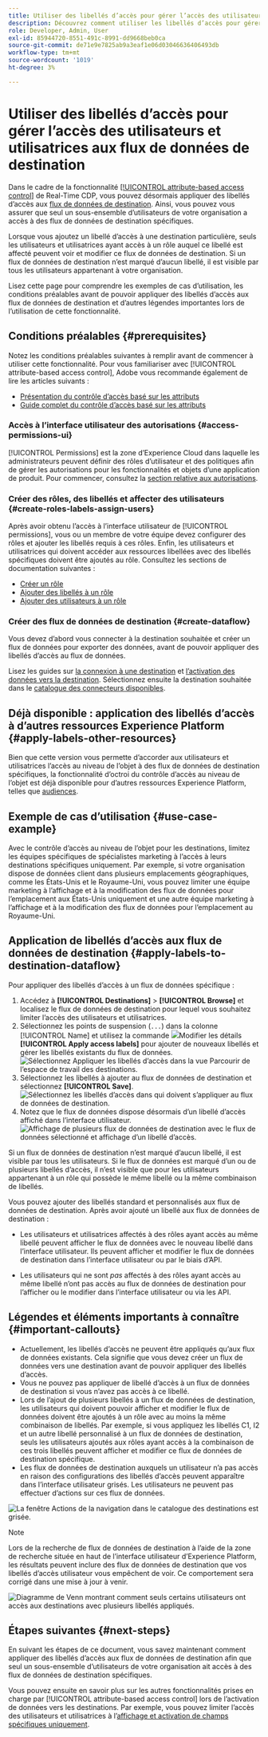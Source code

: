 ```yaml
---
title: Utiliser des libellés d’accès pour gérer l’accès des utilisateurs et utilisatrices aux flux de données de destination
description: Découvrez comment utiliser les libellés d’accès pour gérer l’accès des utilisateurs aux flux de données de destination afin que seul un sous-ensemble d’utilisateurs de votre organisation ait accès à des flux de données de destination spécifiques.
role: Developer, Admin, User
exl-id: 85944720-8551-491c-8991-dd9668beb0ca
source-git-commit: de71e9e7825ab9a3eaf1e06d03046636406493db
workflow-type: tm+mt
source-wordcount: '1019'
ht-degree: 3%

---
```


# Utiliser des libellés d’accès pour gérer l’accès des utilisateurs et utilisatrices aux flux de données de destination

Dans le cadre de la fonctionnalité [[!UICONTROL attribute-based access control]](overview.md) de Real-Time CDP, vous pouvez désormais appliquer des libellés d’accès aux [flux de données de destination](../../dataflows/ui/monitor-destinations.md). Ainsi, vous pouvez vous assurer que seul un sous-ensemble d’utilisateurs de votre organisation a accès à des flux de données de destination spécifiques.

Lorsque vous ajoutez un libellé d’accès à une destination particulière, seuls les utilisateurs et utilisatrices ayant accès à un rôle auquel ce libellé est affecté peuvent voir et modifier ce flux de données de destination. Si un flux de données de destination n’est marqué d’aucun libellé, il est visible par tous les utilisateurs appartenant à votre organisation.

Lisez cette page pour comprendre les exemples de cas d’utilisation, les conditions préalables avant de pouvoir appliquer des libellés d’accès aux flux de données de destination et d’autres légendes importantes lors de l’utilisation de cette fonctionnalité.

## Conditions préalables {#prerequisites}

Notez les conditions préalables suivantes à remplir avant de commencer à utiliser cette fonctionnalité. Pour vous familiariser avec [!UICONTROL attribute-based access control], Adobe vous recommande également de lire les articles suivants :

* [Présentation du contrôle d’accès basé sur les attributs](/help/access-control/abac/overview.md)
* [Guide complet du contrôle d’accès basé sur les attributs](/help/access-control/abac/end-to-end-guide.md)

### Accès à l’interface utilisateur des autorisations {#access-permissions-ui}

[!UICONTROL Permissions] est la zone d’Experience Cloud dans laquelle les administrateurs peuvent définir des rôles d’utilisateur et des politiques afin de gérer les autorisations pour les fonctionnalités et objets d’une application de produit. Pour commencer, consultez la [section relative aux autorisations](/help/access-control/abac/end-to-end-guide.md#permissions).

### Créer des rôles, des libellés et affecter des utilisateurs {#create-roles-labels-assign-users}

Après avoir obtenu l’accès à l’interface utilisateur de [!UICONTROL permissions], vous ou un membre de votre équipe devez configurer des rôles et ajouter les libellés requis à ces rôles. Enfin, les utilisateurs et utilisatrices qui doivent accéder aux ressources libellées avec des libellés spécifiques doivent être ajoutés au rôle. Consultez les sections de documentation suivantes :

* [Créer un rôle](/help/access-control/abac/ui/roles.md)
* [Ajouter des libellés à un rôle](/help/access-control/abac/end-to-end-guide.md#label-roles)
* [Ajouter des utilisateurs à un rôle](/help/access-control/ui/users.md)

### Créer des flux de données de destination {#create-dataflow}

Vous devez d’abord vous connecter à la destination souhaitée et créer un flux de données pour exporter des données, avant de pouvoir appliquer des libellés d’accès au flux de données.

Lisez les guides sur [la connexion à une destination](/help/destinations/ui/connect-destination.md) et [l’activation des données vers la destination](/help/destinations/ui/activation-overview.md). Sélectionnez ensuite la destination souhaitée dans le [catalogue des connecteurs disponibles](/help/destinations/catalog/overview.md).

## Déjà disponible : application des libellés d’accès à d’autres ressources Experience Platform {#apply-labels-other-resources}

Bien que cette version vous permette d’accorder aux utilisateurs et utilisatrices l’accès au niveau de l’objet à des flux de données de destination spécifiques, la fonctionnalité d’octroi du contrôle d’accès au niveau de l’objet est déjà disponible pour d’autres ressources Experience Platform, telles que [audiences](/help/access-control/abac/end-to-end-guide.md#apply-labels-to-segments).

## Exemple de cas d’utilisation {#use-case-example}

Avec le contrôle d’accès au niveau de l’objet pour les destinations, limitez les équipes spécifiques de spécialistes marketing à l’accès à leurs destinations spécifiques uniquement. Par exemple, si votre organisation dispose de données client dans plusieurs emplacements géographiques, comme les États-Unis et le Royaume-Uni, vous pouvez limiter une équipe marketing à l’affichage et à la modification des flux de données pour l’emplacement aux États-Unis uniquement et une autre équipe marketing à l’affichage et à la modification des flux de données pour l’emplacement au Royaume-Uni.

## Application de libellés d’accès aux flux de données de destination {#apply-labels-to-destination-dataflow}

Pour appliquer des libellés d’accès à un flux de données spécifique :

1. Accédez à **[!UICONTROL Destinations]** > **[!UICONTROL Browse]** et localisez le flux de données de destination pour lequel vous souhaitez limiter l’accès des utilisateurs et utilisatrices.
1. Sélectionnez les points de suspension (`...`) dans la colonne [!UICONTROL Name] et utilisez la commande ![ ](/help/images/icons/key.png)Modifier les détails **[!UICONTROL Apply access labels]** pour ajouter de nouveaux libellés et gérer les libellés existants du flux de données.
   ![Sélectionnez Appliquer les libellés d’accès dans la vue Parcourir de l’espace de travail des destinations.](/help/access-control/images/olac/apply-access-labels.png)
1. Sélectionnez les libellés à ajouter au flux de données de destination et sélectionnez **[!UICONTROL Save]**.
   ![Sélectionnez les libellés d’accès dans qui doivent s’appliquer au flux de données de destination.](/help/access-control/images/olac/view-access-labels.png)
1. Notez que le flux de données dispose désormais d’un libellé d’accès affiché dans l’interface utilisateur.
   ![Affichage de plusieurs flux de données de destination avec le flux de données sélectionné et affichage d’un libellé d’accès.](/help/access-control/images/olac/dataflow-with-access-label.png)

Si un flux de données de destination n’est marqué d’aucun libellé, il est visible par tous les utilisateurs. Si le flux de données est marqué d’un ou de plusieurs libellés d’accès, il n’est visible que pour les utilisateurs appartenant à un rôle qui possède le même libellé ou la même combinaison de libellés.

Vous pouvez ajouter des libellés standard et personnalisés aux flux de données de destination. Après avoir ajouté un libellé aux flux de données de destination :

* Les utilisateurs et utilisatrices affectés à des rôles ayant accès au même libellé peuvent afficher le flux de données avec le nouveau libellé dans l’interface utilisateur. Ils peuvent afficher et modifier le flux de données de destination dans l’interface utilisateur ou par le biais d’API.

* Les utilisateurs qui ne sont *pas* affectés à des rôles ayant accès au même libellé n’ont pas accès au flux de données de destination pour l’afficher ou le modifier dans l’interface utilisateur ou via les API.

## Légendes et éléments importants à connaître {#important-callouts}

* Actuellement, les libellés d’accès ne peuvent être appliqués qu’aux flux de données existants. Cela signifie que vous devez créer un flux de données vers une destination avant de pouvoir appliquer des libellés d’accès.
* Vous ne pouvez pas appliquer de libellé d’accès à un flux de données de destination si vous n’avez pas accès à ce libellé.
* Lors de l’ajout de plusieurs libellés à un flux de données de destination, les utilisateurs qui doivent pouvoir afficher et modifier le flux de données doivent être ajoutés à un rôle avec au moins la même combinaison de libellés. Par exemple, si vous appliquez les libellés C1, I2 et un autre libellé personnalisé à un flux de données de destination, seuls les utilisateurs ajoutés aux rôles ayant accès à la combinaison de ces trois libellés peuvent afficher et modifier ce flux de données de destination spécifique.
* Les flux de données de destination auxquels un utilisateur n’a pas accès en raison des configurations des libellés d’accès peuvent apparaître dans l’interface utilisateur grisés. Les utilisateurs ne peuvent pas effectuer d’actions sur ces flux de données.

![La fenêtre Actions de la navigation dans le catalogue des destinations est grisée.](../images/olac/destinations-greyed-edit.png)

>[!NOTE]
>
> Lors de la recherche de flux de données de destination à l’aide de la zone de recherche située en haut de l’interface utilisateur d’Experience Platform, les résultats peuvent inclure des flux de données de destination que vos libellés d’accès utilisateur vous empêchent de voir. Ce comportement sera corrigé dans une mise à jour à venir.

![Diagramme de Venn montrant comment seuls certains utilisateurs ont accès aux destinations avec plusieurs libellés appliqués.](/help/access-control/images/olac/multiple-labels-venn.png)

## Étapes suivantes {#next-steps}

En suivant les étapes de ce document, vous savez maintenant comment appliquer des libellés d’accès aux flux de données de destination afin que seul un sous-ensemble d’utilisateurs de votre organisation ait accès à des flux de données de destination spécifiques.

Vous pouvez ensuite en savoir plus sur les autres fonctionnalités prises en charge par [!UICONTROL attribute-based access control] lors de l’activation de données vers les destinations. Par exemple, vous pouvez limiter l’accès des utilisateurs et utilisatrices à l’[affichage et activation de champs spécifiques uniquement](/help/access-control/abac/overview.md#destinations).
